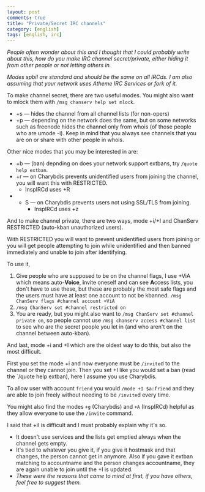```yaml
---
layout: post
comments: true
title: "Private/Secret IRC channels"
category: [english]
tags: [english, irc]
---
```


*People often wonder about this and I thought that I could probably write
 about this, how do you make IRC channel secret/private, either hiding it
 from other people or not letting others in.*

*Modes spbiI are standard and should be the same on all IRCds. I am also
assuming that your network uses Atheme IRC Services or fork of it.*

To make channel secret, there are two useful modes. You might also want to
mlock them with `/msg chanserv help set mlock`.

* +s — hides the channel from all channel lists (for non-opers)
* +p — depending on the network does the same, but on some networks such as
  freenode hides the channel only from whois (of those people who are umode
  -i). Keep in mind that you always see channels that you are on or share
  with other people in whois.

Other nice modes that you may be interested in are:

* +b — (ban) depnding on does your network support extbans, try
  `/quote help extban`.
* +r — on Charybdis prevents unidentified users from joining the channel,
  you will want this with RESTRICTED.
    * InspIRCd uses +R
* + S — on Charybdis prevents users not using SSL/TLS from joining.
    * InspIRCd uses +z

And to make channel private, there are two ways, mode +i/+I and ChanServ
RESTRICTED (auto-kban unauthorized users).

With RESTRICTED you will want to prevent unidentified users from joining
or you will get people attempting to join while unidentified and then
banned immediately and unable to join after identifying.

To use it,

1. Give people who are supposed to be on the channel flags, I use +ViA
   which means auto-**Voice**, **i**nvite oneself and can see **A**ccess
   lists, you don't have to use these, but these are probably the most
   safe flags and the users must have at least one account to not be
   kbanned. `/msg ChanServ flags #channel account +ViA`
2. `/msg ChanServ set #channel restricted on`
3. You are ready, but you might also want to
   `/msg ChanServ set #channel private on`, so people cannot use
   `/msg chanserv access #channel list` to see who are the secret people
   you let in (and who aren't on the channel between auto-kban).

And last, mode +i and +I which are the oldest way to do this, but also the
most difficult.

First you set the mode +i and now everyone must be `/invite`d to the
channel or they cannot join. Then you set +I like you would set a ban
(read the `/quote help extban), here I assume you use Charybdis.

To allow user with account `friend` you would `/mode +I $a:friend` and
they are able to join freely without needing to be `/invite`d every time.

You might also find the modes `+g` (Charybdis) and `+A` (InspIRCd) helpful
as they allow everyone to use the `/invite` command.

I said that +iI is difficult and I must probably explain why it's so.

* It doesn't use services and the lists get emptied always when the channel
  gets empty.
* It's tied to whatever you give it, if you give it hostmask and that
  changes, the person cannot get in anymore. Also if you gave it extban
  matching to accountname and the person changes accountname, they are
  again unable to join until the +I is updated.
* *These were the reasons that came to mind at first, if you have others,
  feel free to suggest them.*
